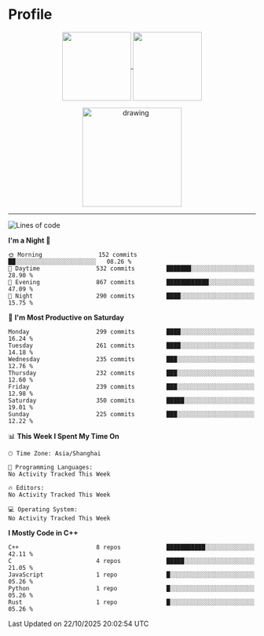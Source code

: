 # Profile

<p align="center">
  <a href="https://github.com/SourVoice">
    <img
      align="center"
      height="140em"
      src="https://github-readme-stats.vercel.app/api?username=SourVoice&show_icons=true&include_all_commits=true&count_private=true&theme=tokyonight"
    />
  </a>
  <a href="https://github.com/SourVoice">
    <img
      align="center"
      height="140em"
      src="https://github-readme-stats.vercel.app/api/top-langs/?username=SourVoice&show_icons=true&include_all_commits=true&count_private=true&layout=compact&theme=tokyonight"
    />
  </a>
</p>

<p align="center">
   <a href="https://github.com/SourVoice">
    <img
      align="center"
      height="202em"
      alt="drawing"
      src="https://activity-graph.herokuapp.com/graph?username=SourVoice&theme=react-dark"
    />
  </a>
</p>

---
<!--START_SECTION:waka-->
![Lines of code](https://img.shields.io/badge/From%20Hello%20World%20I%27ve%20Written-1.6%20million%20lines%20of%20code-blue)

**I'm a Night 🦉** 

```text
🌞 Morning                152 commits         ██░░░░░░░░░░░░░░░░░░░░░░░   08.26 % 
🌆 Daytime                532 commits         ███████░░░░░░░░░░░░░░░░░░   28.90 % 
🌃 Evening                867 commits         ████████████░░░░░░░░░░░░░   47.09 % 
🌙 Night                  290 commits         ████░░░░░░░░░░░░░░░░░░░░░   15.75 % 
```
📅 **I'm Most Productive on Saturday** 

```text
Monday                   299 commits         ████░░░░░░░░░░░░░░░░░░░░░   16.24 % 
Tuesday                  261 commits         ████░░░░░░░░░░░░░░░░░░░░░   14.18 % 
Wednesday                235 commits         ███░░░░░░░░░░░░░░░░░░░░░░   12.76 % 
Thursday                 232 commits         ███░░░░░░░░░░░░░░░░░░░░░░   12.60 % 
Friday                   239 commits         ███░░░░░░░░░░░░░░░░░░░░░░   12.98 % 
Saturday                 350 commits         █████░░░░░░░░░░░░░░░░░░░░   19.01 % 
Sunday                   225 commits         ███░░░░░░░░░░░░░░░░░░░░░░   12.22 % 
```


📊 **This Week I Spent My Time On** 

```text
🕑︎ Time Zone: Asia/Shanghai

💬 Programming Languages: 
No Activity Tracked This Week

🔥 Editors: 
No Activity Tracked This Week

💻 Operating System: 
No Activity Tracked This Week
```

**I Mostly Code in C++** 

```text
C++                      8 repos             ███████████░░░░░░░░░░░░░░   42.11 % 
C                        4 repos             █████░░░░░░░░░░░░░░░░░░░░   21.05 % 
JavaScript               1 repo              █░░░░░░░░░░░░░░░░░░░░░░░░   05.26 % 
Python                   1 repo              █░░░░░░░░░░░░░░░░░░░░░░░░   05.26 % 
Rust                     1 repo              █░░░░░░░░░░░░░░░░░░░░░░░░   05.26 % 
```




 Last Updated on 22/10/2025 20:02:54 UTC
<!--END_SECTION:waka-->
